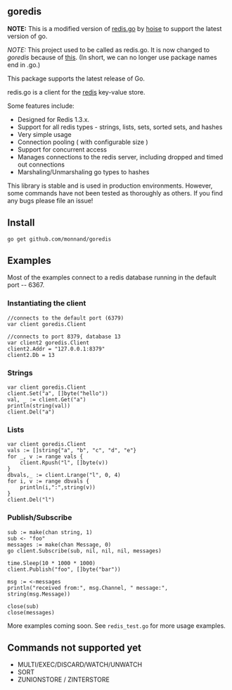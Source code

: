 ## goredis

**NOTE:** This is a modified version of [redis.go](https://github.com/hoisie/redis.go) by [hoise](https://github.com/hoisie) to support the latest version of go.

*NOTE:* This project used to be called as redis.go. It is now changed to *goredis* because of [this](https://groups.google.com/forum/?fromgroups#!topic/golang-nuts/dnOK9j5Fvn4). (In short, we can no longer use package names end in .go.)

This package supports the latest release of Go.

redis.go is a client for the [redis](http://github.com/antirez/redis) key-value store. 

Some features include:

* Designed for Redis 1.3.x. 
* Support for all redis types - strings, lists, sets, sorted sets, and hashes
* Very simple usage
* Connection pooling ( with configurable size )
* Support for concurrent access
* Manages connections to the redis server, including dropped and timed out connections
* Marshaling/Unmarshaling go types to hashes

This library is stable and is used in production environments. However, some commands have not been tested as thoroughly as others. If you find any bugs please file an issue!

## Install

    go get github.com/monnand/goredis

## Examples

Most of the examples connect to a redis database running in the default port -- 6367. 

### Instantiating the client

    //connects to the default port (6379)
    var client goredis.Client 
     
    //connects to port 8379, database 13
    var client2 goredis.Client
    client2.Addr = "127.0.0.1:8379"
    client2.Db = 13

### Strings 

    var client goredis.Client
    client.Set("a", []byte("hello"))
    val, _ := client.Get("a")
    println(string(val))
    client.Del("a")

### Lists

    var client goredis.Client
    vals := []string{"a", "b", "c", "d", "e"}
    for _, v := range vals {
        client.Rpush("l", []byte(v))
    }
    dbvals,_ := client.Lrange("l", 0, 4)
    for i, v := range dbvals {
        println(i,":",string(v))
    }
    client.Del("l")

### Publish/Subscribe
    sub := make(chan string, 1)
    sub <- "foo"
    messages := make(chan Message, 0)
    go client.Subscribe(sub, nil, nil, nil, messages)

    time.Sleep(10 * 1000 * 1000)
    client.Publish("foo", []byte("bar"))

    msg := <-messages
    println("received from:", msg.Channel, " message:", string(msg.Message))

    close(sub)
    close(messages)


More examples coming soon. See `redis_test.go` for more usage examples.

## Commands not supported yet

* MULTI/EXEC/DISCARD/WATCH/UNWATCH
* SORT
* ZUNIONSTORE / ZINTERSTORE

